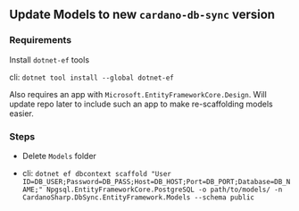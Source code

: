 ## Update Models to new `cardano-db-sync` version 

### Requirements

Install `dotnet-ef` tools

cli: `dotnet tool install --global dotnet-ef`

Also requires an app with `Microsoft.EntityFrameworkCore.Design`. Will update repo later to include such an app to make re-scaffolding models easier.

### Steps

 - Delete `Models` folder

 - cli: `dotnet ef dbcontext scaffold "User ID=DB_USER;Password=DB_PASS;Host=DB_HOST;Port=DB_PORT;Database=DB_NAME;" Npgsql.EntityFrameworkCore.PostgreSQL -o path/to/models/ -n CardanoSharp.DbSync.EntityFramework.Models --schema public`